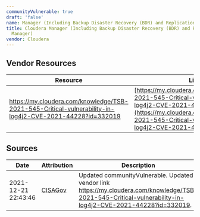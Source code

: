 ```yaml
---
communityVulnerable: true
draft: 'false'
name: Manager (Including Backup Disaster Recovery (BDR) and Replication Manager)
title: Cloudera Manager (Including Backup Disaster Recovery (BDR) and Replication
  Manager)
vendor: Cloudera
---
```


## Vendor Resources
| Resource | Link |
| --- | --- |
| https://my.cloudera.com/knowledge/TSB-2021-545-Critical-vulnerability-in-log4j2-CVE-2021-44228?id=332019 | [https://my.cloudera.com/knowledge/TSB-2021-545-Critical-vulnerability-in-log4j2-CVE-2021-44228?id=332019](https://my.cloudera.com/knowledge/TSB-2021-545-Critical-vulnerability-in-log4j2-CVE-2021-44228?id=332019) |



## Sources
| Date | Attribution | Description |
| --- | --- | --- |
| 2021-12-21 22:43:46 | [CISAGov](https://raw.githubusercontent.com/cisagov/log4j-affected-db/develop/README.md) | Updated communityVulnerable. Updated vendor link https://my.cloudera.com/knowledge/TSB-2021-545-Critical-vulnerability-in-log4j2-CVE-2021-44228?id=332019.  |
